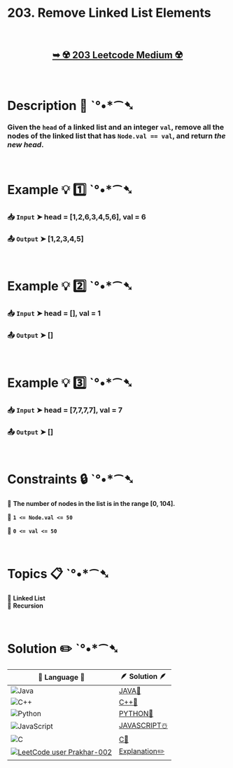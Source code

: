# 203. Remove Linked List Elements

</br>

<h2 align="center"> 

<a href="https://leetcode.com/problems/remove-linked-list-elements/description/"><strong>➥ ☢️ 203 Leetcode Medium ☢️ </strong></a>
</h2>

</br>

# Description 📜 ˋ°•*⁀➷

### Given the `head` of a linked list and an integer `val`, remove all the nodes of the linked list that has `Node.val == val`, and return *the new head*.

</br>

# Example 💡 1️⃣ ˋ°•*⁀➷

  ### 📥 `Input`  ➤ head = [1,2,6,3,4,5,6], val = 6

  ### 📤 `Output`  ➤ [1,2,3,4,5]

</br>

# Example 💡 2️⃣ ˋ°•*⁀➷

  ### 📥 `Input` ➤ head = [], val = 1

  ### 📤 `Output`  ➤ []

</br>

# Example 💡 3️⃣ ˋ°•*⁀➷

  ### 📥 `Input` ➤ head = [7,7,7,7], val = 7

  ### 📤 `Output`  ➤ []

</br>

# Constraints 🔒 ˋ°•*⁀➷

🔹 **The number of nodes in the list is in the range [0, 104].** </br>

🔹 **`1 <= Node.val <= 50`** </br>

🔹 **`0 <= val <= 50`** </br>

</br>

# Topics 📋 ˋ°•*⁀➷

🔸 **Linked List**  </br>
🔸 **Recursion**  </br>

</br>

# Solution ✏️ ˋ°•*⁀➷

| 📒 Language 📒  | 🪶 Solution 🪶 |
| ------------- | ------------- |
|  ![Java](https://img.shields.io/badge/java-%23ED8B00.svg?style=for-the-badge&logo=openjdk&logoColor=white)  | [JAVA🍁]() |
|  ![C++](https://img.shields.io/badge/c++-%2300599C.svg?style=for-the-badge&logo=c%2B%2B&logoColor=white)  | [C++🎲]()  |
|  ![Python](https://img.shields.io/badge/python-3670A0?style=for-the-badge&logo=python&logoColor=ffdd54)    | [PYTHON🍰]() |
| ![JavaScript](https://img.shields.io/badge/javascript-%23323330.svg?style=for-the-badge&logo=javascript&logoColor=%23F7DF1E)   | [JAVASCRIPT☃️]() |
|   ![C](https://img.shields.io/badge/c-%2300599C.svg?style=for-the-badge&logo=c&logoColor=white)   | [C💖]()  |
|  [![LeetCode user Prakhar-002](https://img.shields.io/badge/dynamic/json?style=for-the-badge&labelColor=black&color=%23ffa116&label=Solved&query=solvedOverTotal&url=https%3A%2F%2Fleetcode-badge.vercel.app%2Fapi%2Fusers%2FPrakhar-002&logo=leetcode&logoColor=yellow)](https://leetcode.com/Prakhar-002/)  | [Explanation✏️]()  |
